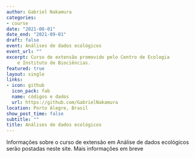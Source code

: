 ```yaml
---
author: Gabriel Nakamura
categories:
- course
date: "2021-08-01"
date_end: "2021-09-01"
draft: false
event: Análises de dados ecológicos
event_url: ""
excerpt: Curso de extensão promovido pelo Centro de Ecologia 
    e Instituto de Biociências.
featured: true
layout: single
links:
- icon: github
  icon_pack: fab
  name: códigos e dados 
  url: https://github.com/GabrielNakamura
location: Porto Alegre, Brasil
show_post_time: false
subtitle: ""
title: Análises de dados ecológicos
---
```


Informações sobre o curso de extensão em Análise de dados ecológicos serão postadas neste site. Mais informações em breve 
